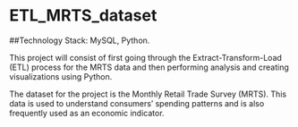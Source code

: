 # ETL_MRTS_dataset

##Technology Stack: MySQL, Python.

This project will consist of first going through the Extract-Transform-Load (ETL) process for the MRTS data and then performing analysis and creating visualizations using Python.

The dataset for the project is the Monthly Retail Trade Survey (MRTS). This data is used to understand consumers’ spending patterns and is also frequently used as an economic indicator. 
